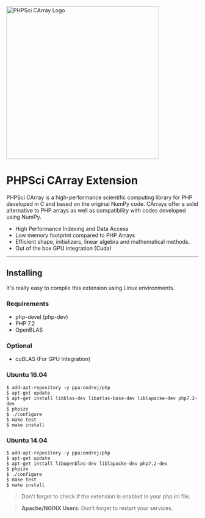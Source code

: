 <img src="https://i.imgur.com/QoIbhqj.png" alt="PHPSci CArray Logo" width="400"/>

# PHPSci CArray Extension

PHPSci CArray is a high-performance scientific computing library for PHP developed in C and based on the original NumPy code. CArrays offer a solid alternative to PHP arrays as well as compatibility with codes developed using NumPy.

- High Performance Indexing and Data Access
- Low memory footprint compared to PHP Arrays
- Efficient shape, initializers, linear algebra and mathematical methods.
- Out of the box GPU integration (Cuda)

--------------------------------------------------------------------------------

## Installing

It's really easy to compile this extension using Linux environments.

### Requirements

- php-devel (php-dev)
- PHP 7.2
- OpenBLAS

### Optional

- cuBLAS (For GPU Integration)

### Ubuntu 16.04

```commandline
$ add-apt-repository -y ppa:ondrej/php
$ apt-get update
$ apt-get install libblas-dev libatlas-base-dev liblapacke-dev php7.2-dev
$ phpize
$ ./configure
$ make test
$ make install
```

### Ubuntu 14.04

```commandline
$ add-apt-repository -y ppa:ondrej/php
$ apt-get update
$ apt-get install libopenblas-dev liblapacke-dev php7.2-dev
$ phpize
$ ./configure
$ make test
$ make install
```

> Don't forget to check if the extension is enabled in your php.ini file.

> **Apache/NGINX Users:** Don't forget to restart your services.
